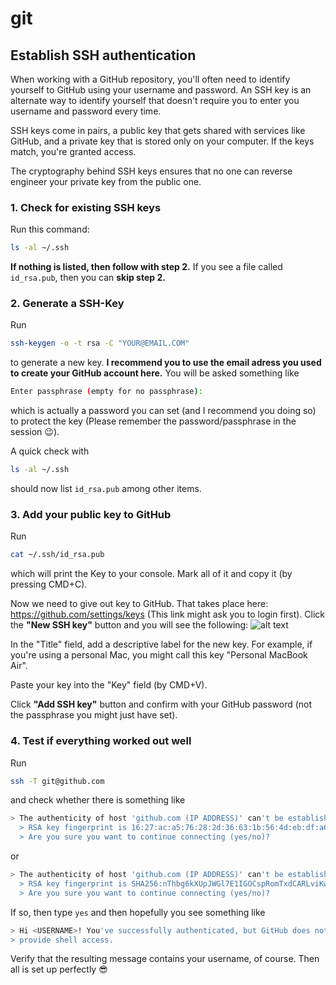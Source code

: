 # git


## Establish SSH authentication 
When working with a GitHub repository, you'll often need to identify yourself to GitHub using your username and password. An SSH key is an alternate way to identify yourself that doesn't require you to enter you username and password every time.

SSH keys come in pairs, a public key that gets shared with services like GitHub, and a private key that is stored only on your computer. If the keys match, you're granted access.

The cryptography behind SSH keys ensures that no one can reverse engineer your private key from the public one.

### 1. Check for existing SSH keys
Run this command:
```bash
ls -al ~/.ssh
```
**If nothing is listed, then follow with step 2.**
If you see a file called `id_rsa.pub`, then you can **skip step 2.**

### 2. Generate a SSH-Key
Run
```bash
ssh-keygen -o -t rsa -C "YOUR@EMAIL.COM"
```
to generate a new key. **I recommend you to use the email adress you used to create your GitHub account here.**
You will be asked something like
```bash
Enter passphrase (empty for no passphrase):
```
which is actually a password you can set (and I recommend you doing so) to protect the key (Please remember the password/passphrase in the session 😉).

A quick check with
```bash
ls -al ~/.ssh
```
should now list `id_rsa.pub` among other items.

### 3. Add your public key to GitHub
Run
```bash
cat ~/.ssh/id_rsa.pub
```
which will print the Key to your console. Mark all of it and copy it (by pressing CMD+C).

Now we need to give out key to GitHub. That takes place here: https://github.com/settings/keys (This link might ask you to login first). Click the **"New SSH key"** button and you will see the following:
![alt text](https://help.github.com/assets/images/help/settings/ssh-key-paste.png "Add new SSH key")

In the "Title" field, add a descriptive label for the new key. For example, if you're using a personal Mac, you might call this key "Personal MacBook Air".

Paste your key into the "Key" field (by CMD+V).

Click **"Add SSH key"** button and confirm with your GitHub password (not the passphrase you might just have set).

### 4. Test if everything worked out well
Run
```bash
ssh -T git@github.com
```
and check whether there is something like
```bash
> The authenticity of host 'github.com (IP ADDRESS)' can't be established.
  > RSA key fingerprint is 16:27:ac:a5:76:28:2d:36:63:1b:56:4d:eb:df:a6:48.
  > Are you sure you want to continue connecting (yes/no)?
```
or
```bash
> The authenticity of host 'github.com (IP ADDRESS)' can't be established.
  > RSA key fingerprint is SHA256:nThbg6kXUpJWGl7E1IGOCspRomTxdCARLviKw6E5SY8.
  > Are you sure you want to continue connecting (yes/no)?
```

If so, then type `yes` and then hopefully you see something like
```bash
> Hi <USERNAME>! You've successfully authenticated, but GitHub does not
> provide shell access.
```
Verify that the resulting message contains your username, of course.
Then all is set up perfectly 😎
